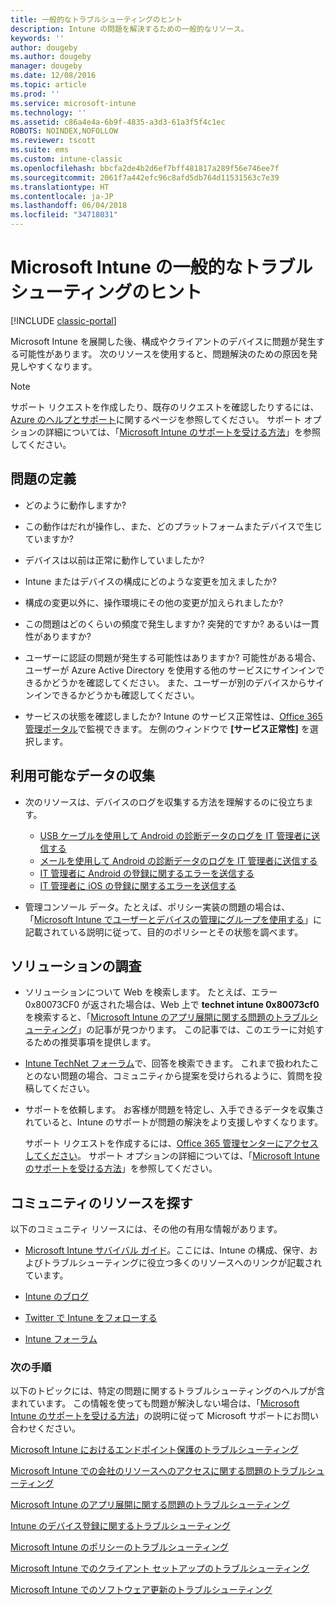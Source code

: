 ```yaml
---
title: 一般的なトラブルシューティングのヒント
description: Intune の問題を解決するための一般的なリソース。
keywords: ''
author: dougeby
ms.author: dougeby
manager: dougeby
ms.date: 12/08/2016
ms.topic: article
ms.prod: ''
ms.service: microsoft-intune
ms.technology: ''
ms.assetid: c86a4e4a-6b9f-4835-a3d3-61a3f5f4c1ec
ROBOTS: NOINDEX,NOFOLLOW
ms.reviewer: tscott
ms.suite: ems
ms.custom: intune-classic
ms.openlocfilehash: bbcfa2de4b2d6ef7bff481817a289f56e746ee7f
ms.sourcegitcommit: 2061f7a442efc96c8afd5db764d11531563c7e39
ms.translationtype: HT
ms.contentlocale: ja-JP
ms.lasthandoff: 06/04/2018
ms.locfileid: "34718031"
---
```

# <a name="general-troubleshooting-tips-for-microsoft-intune"></a>Microsoft Intune の一般的なトラブルシューティングのヒント

[!INCLUDE [classic-portal](../includes/classic-portal.md)]

Microsoft Intune を展開した後、構成やクライアントのデバイスに問題が発生する可能性があります。 次のリソースを使用すると、問題解決のための原因を発見しやすくなります。

> [!NOTE]
> サポート リクエストを作成したり、既存のリクエストを確認したりするには、[Azure のヘルプとサポート](https://ms.portal.azure.com/#blade/Microsoft_Azure_Support/HelpAndSupportBlade/overview)に関するページを参照してください。 サポート オプションの詳細については、「[Microsoft Intune のサポートを受ける方法](how-to-get-support-for-microsoft-intune.md)」を参照してください。

## <a name="define-the-problem"></a>問題の定義

-   どのように動作しますか?

-   この動作はだれが操作し、また、どのプラットフォームまたデバイスで生じていますか?

-   デバイスは以前は正常に動作していましたか?

-   Intune またはデバイスの構成にどのような変更を加えましたか?

-   構成の変更以外に、操作環境にその他の変更が加えられましたか?

-   この問題はどのくらいの頻度で発生しますか? 突発的ですか? あるいは一貫性がありますか?

-   ユーザーに認証の問題が発生する可能性はありますか?  可能性がある場合、ユーザーが Azure Active Directory を使用する他のサービスにサインインできるかどうかを確認してください。 また、ユーザーが別のデバイスからサインインできるかどうかも確認してください。

-   サービスの状態を確認しましたか? Intune のサービス正常性は、[Office 365 管理ポータル](https://portal.office.com/Admin/Default.aspx)で監視できます。 左側のウィンドウで **[サービス正常性]** を選択します。

## <a name="collect-available-data"></a>利用可能なデータの収集

- 次のリソースは、デバイスのログを収集する方法を理解するのに役立ちます。
  - [USB ケーブルを使用して Android の診断データのログを IT 管理者に送信する](/intune-user-help/send-diagnostic-data-logs-to-your-it-administrator-using-a-usb-cable-android)
  - [メールを使用して Android の診断データのログを IT 管理者に送信する](/intune-user-help/send-diagnostic-data-logs-to-your-it-administrator-using-email-android)
  - [IT 管理者に Android の登録に関するエラーを送信する](/intune-user-help/send-enrollment-errors-to-your-it-administrator-android)
  - [IT 管理者に iOS の登録に関するエラーを送信する](/intune-user-help/send-errors-to-your-it-admin-ios)

- 管理コンソール データ。たとえば、ポリシー実装の問題の場合は、「[Microsoft Intune でユーザーとデバイスの管理にグループを使用する](/intune-classic/deploy-use/use-groups-to-manage-users-and-devices-with-microsoft-intune)」に記載されている説明に従って、目的のポリシーとその状態を調べます。

## <a name="research-the-solution"></a>ソリューションの調査

-   ソリューションについて Web を検索します。 たとえば、エラー 0x80073CF0 が返された場合は、Web 上で **technet intune 0x80073cf0** を検索すると、「[Microsoft Intune のアプリ展開に関する問題のトラブルシューティング](troubleshoot-app-deployment-problems-in-microsoft-intune.md)」の記事が見つかります。 この記事では、このエラーに対処するための推奨事項を提供します。

-   [Intune TechNet フォーラム](https://social.technet.microsoft.com/Forums/en-US/home?forum=microsoftintuneprod)で、回答を検索できます。  これまで扱われたことのない問題の場合、コミュニティから提案を受けられるように、質問を投稿してください。

-   サポートを依頼します。 お客様が問題を特定し、入手できるデータを収集されていると、Intune のサポートが問題の解決をより支援しやすくなります。

    サポート リクエストを作成するには、[Office 365 管理センターにアクセスしてください](https://portal.office.com/admin/default.aspx)。 サポート オプションの詳細については、「[Microsoft Intune のサポートを受ける方法](how-to-get-support-for-microsoft-intune.md)」を参照してください。

## <a name="find-community-resources"></a>コミュニティのリソースを探す
以下のコミュニティ リソースには、その他の有用な情報があります。

-   [Microsoft Intune サバイバル ガイド](http://social.technet.microsoft.com/wiki/contents/articles/23431.microsoft-intune-survival-guide.aspx)。ここには、Intune の構成、保守、およびトラブルシューティングに役立つ多くのリソースへのリンクが記載されています。

-   [Intune のブログ](http://blogs.technet.com/b/windowsintune/)

-   [Twitter で Intune をフォローする](https://twitter.com/MSIntune)

-   [Intune フォーラム](https://social.technet.microsoft.com/Forums/home?category=microsoftintune&filter=alltypes&sort=lastpostdesc)

### <a name="next-steps"></a>次の手順
以下のトピックには、特定の問題に関するトラブルシューティングのヘルプが含まれています。 この情報を使っても問題が解決しない場合は、「[Microsoft Intune のサポートを受ける方法](how-to-get-support-for-microsoft-intune.md)」の説明に従って Microsoft サポートにお問い合わせください。

[Microsoft Intune におけるエンドポイント保護のトラブルシューティング](troubleshoot-endpoint-protection-in-microsoft-intune.md)

[Microsoft Intune での会社のリソースへのアクセスに関する問題のトラブルシューティング](troubleshoot-company-resource-access-problems-with-microsoft-intune.md)

[Microsoft Intune のアプリ展開に関する問題のトラブルシューティング](troubleshoot-app-deployment-problems-in-microsoft-intune.md)

[Intune のデバイス登録に関するトラブルシューティング](troubleshoot-device-enrollment-in-intune.md)

[Microsoft Intune のポリシーのトラブルシューティング](troubleshoot-policies-in-microsoft-intune.md)

[Microsoft Intune でのクライアント セットアップのトラブルシューティング](troubleshoot-client-setup-in-microsoft-intune.md)

[Microsoft Intune でのソフトウェア更新のトラブルシューティング](troubleshoot-software-updates-in-microsoft-intune.md)
